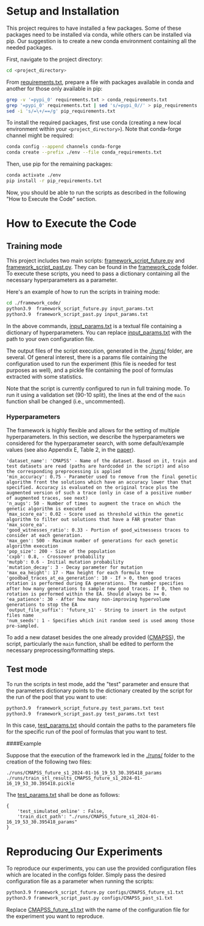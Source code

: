 # Setup and Installation

This project requires to have installed a few packages. Some of these packages need to be installed via conda, while others can be installed via pip.
Our suggestion is to create a new conda environment containing all the needed packages.

First, navigate to the project directory:

```bash
cd <project_directory>
```

From [requirements.txt](https://github.com/dslab-uniud/ppSTL-IJCAI2024/blob/main/supplementary_material/requirements.txt), prepare a file with packages available in conda and another for those only available in pip:

```bash
grep -v '=pypi_0' requirements.txt > conda_requirements.txt
grep '=pypi_0' requirements.txt | sed 's/=pypi_0//' > pip_requirements.txt
sed -i 's/=\+/==/g' pip_requirements.txt
```

To install the required packages, first use conda (creating a new local environment within your `<project_directory>`). Note that conda-forge channel might be required:

```bash
conda config --append channels conda-forge
conda create --prefix ./env --file conda_requirements.txt
```

Then, use pip for the remaining packages:

```bash
conda activate ./env
pip install -r pip_requirements.txt
```

Now, you should be able to run the scripts as described in the following "How to Execute the Code" section.




# How to Execute the Code
## Training mode

This project includes two main scripts: [framework_script_future.py](https://github.com/dslab-uniud/ppSTL-IJCAI2024/blob/main/supplementary_material/framework_code/framework_script_future.py) and [framework_script_past.py](https://github.com/dslab-uniud/ppSTL-IJCAI2024/blob/main/supplementary_material/framework_code/framework_script_past.py). They can be found in the [framework_code](https://github.com/dslab-uniud/ppSTL-IJCAI2024/tree/main/supplementary_material/framework_code) folder. To execute these scripts, you need to pass a dictionary containing all the necessary hyperparameters as a parameter.

Here's an example of how to run the scripts in training mode:

```bash
cd ./framework_code/
python3.9  framework_script_future.py input_params.txt
python3.9  framework_script_past.py input_params.txt
``` 

In the above commands, [input_params.txt](https://github.com/dslab-uniud/ppSTL-IJCAI2024/blob/main/supplementary_material/framework_code/input_params.txt) is a textual file containing a dictionary of hyperparameters. You can replace [input_params.txt](https://github.com/dslab-uniud/ppSTL-IJCAI2024/blob/main/supplementary_material/framework_code/input_params.txt) with the path to your own configuration file.

The output files of the script execution, generated in the [./runs/](https://github.com/dslab-uniud/ppSTL-IJCAI2024/tree/main/supplementary_material/framework_code/runs) folder, are several. Of general interest, there is a params file containing the configuration used to run the experiment (this file is needed for test purposes as well), and a pickle file containing the pool of formulas extracted with some statistics. 

Note that the script is currently configured to run in full training mode. To run it using a validation set (90-10 split), the lines at the end of the `main` function shall be changed (i.e., uncommented).





### Hyperparameters

The framework is highly flexible and allows for the setting of multiple hyperparameters. In this section, we describe the hyperparameters we considered for the hyperparameter search, with some default/example values (see also Appendix E, Table 2, in the [paper](https://github.com/dslab-uniud/ppSTL-IJCAI2024/blob/main/IJCAI_2024_framework_canonical.pdf)).

```text
'dataset_name': 'CMAPSS' - Name of the dataset. Based on it, train and test datasets are read (paths are hardcoded in the script) and also the corresponding preprocessing is applied
'min_accuracy': 0.75 - Parameter used to remove from the final genetic algorithm front the solutions which have an accuracy lower than that specified. Accuracy is evaluated on the original trace plus the augmented version of such a trace (only in case of a positive number of augmented traces, see next)
'n_augs': 50 - Number of times to augment the trace on which the genetic algorithm is executed
'max_score_ea': 0.02 - Score used as threshold within the genetic algorithm to filter out solutions that have a FAR greater than 'max_score_ea'.
'good_witnesses_ratio': 0.33 - Portion of good_witnessess traces to consider at each generation.
'max_gen': 500 - Maximum number of generations for each genetic algorithm execution
'pop_size': 200 - Size of the population
'cxpb': 0.8, - Crossover probability
'mutpb': 0.6 - Initial mutation probability
'mutation_decay': 3 - Decay parameter for mutation
'max_ea_height': 17 - Max height for each formula tree 
'goodbad_traces_at_ea_generation': 10 - If > 0, then good traces rotation is performed during EA generations. The number specifies after how many generations to sample new good traces. If 0, then no rotation is performed within the EA. Should always be >= 0. 
'ea_patience': 30 - After how many non-improving hypervolume generations to stop the EA
'output_file_suffix': 'future_s1' - String to insert in the output files name
'num_seeds': 1 - Specifies which init random seed is used among those pre-sampled.
```

To add a new dataset besides the one already provided ([CMAPSS](https://github.com/dslab-uniud/ppSTL-IJCAI2024/tree/main/supplementary_material/dataset/)), the script, particularly the `main` function, shall be edited to perform the necessary preprocessing/formatting steps.





## Test mode

To run the scripts in test mode, add the "test" parameter and ensure that the parameters dictionary points to the dictionary created by the script for the run of the pool that you want to use:

```bash
python3.9  framework_script_future.py test_params.txt test
python3.9  framework_script_past.py test_params.txt test
```

In this case, [test_params.txt](https://github.com/dslab-uniud/ppSTL-IJCAI2024/blob/main/supplementary_material/framework_code/test_params.txt) should contain the paths to the parameters file for the specific run of the pool of formulas that you want to test. 

####Example

Suppose that the execution of the framework led in the [./runs/](https://github.com/dslab-uniud/ppSTL-IJCAI2024/tree/main/supplementary_material/framework_code/runs) folder to the creation of the following two files:

```text
./runs/CMAPSS_future_s1_2024-01-16_19_53_30.395418_params
./runs/train_stl_results_CMAPSS_future_s1_2024-01-16_19_53_30.395418.pickle
```

The [test_params.txt](https://github.com/dslab-uniud/ppSTL-IJCAI2024/blob/main/supplementary_material/framework_code/test_params.txt) shall be done as follows:
```text
{
    'test_simulated_online' : False, 
    'train_dict_path': "./runs/CMAPSS_future_s1_2024-01-16_19_53_30.395418_params"
}
```



# Reproducing Our Experiments

To reproduce our experiments, you can use the provided configuration files which are located in the configs folder. Simply pass the desired configuration file as a parameter when running the scripts:

```bash
python3.9 framework_script_future.py configs/CMAPSS_future_s1.txt
python3.9 framework_script_past.py configs/CMAPSS_past_s1.txt
```

Replace [CMAPSS_future_s1.txt](https://github.com/dslab-uniud/ppSTL-IJCAI2024/blob/main/supplementary_material/framework_code/configs/CMAPSS_future_s1.txt) with the name of the configuration file for the experiment you want to reproduce.
